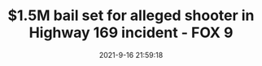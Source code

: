 ---
"title": "$1.5M bail set for alleged shooter in Highway 169 incident - FOX 9"
"date": "2021-9-16 21:59:18"
"feed_name": "GOOGLENEWSCONSTRUCTION"
"feed_website": "https://news.google.com/search?q=construction%2Bincident&hl=en-US&gl=US&ceid=US:en"
"feed_rss": "https://news.google.com/rss/search?q=construction%2Bincident&hl=en-US&gl=US&ceid=US:en"
"link": "https://www.fox9.com/news/1-5m-bail-set-for-alleged-shooter-in-highway-169-incident"
"file": "_posts/2021-1-1-e9a7500c6fec97d9c2ed0baa1dc3b0a8f29b2df4.md"
"accident": "0"
"drilling": "0"
---